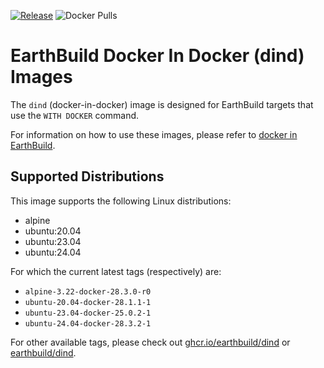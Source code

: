[![Release](https://github.com/earthbuild/dind/actions/workflows/release.yml/badge.svg)](https://github.com/earthbuild/dind/actions/workflows/release.yml) ![Docker Pulls](https://img.shields.io/docker/pulls/earthbuild/dind)

# EarthBuild Docker In Docker (dind) Images

The `dind` (docker-in-docker) image is designed for EarthBuild targets that use the `WITH DOCKER` command.

For information on how to use these images, please refer to [docker in EarthBuild](https://docs.earthly.dev/docs/guides/docker-in-earthly).

## Supported Distributions

This image supports the following Linux distributions:
* alpine
* ubuntu:20.04
* ubuntu:23.04
* ubuntu:24.04

For which the current latest tags (respectively) are:
* `alpine-3.22-docker-28.3.0-r0`
* `ubuntu-20.04-docker-28.1.1-1`
* `ubuntu-23.04-docker-25.0.2-1`
* `ubuntu-24.04-docker-28.3.2-1`

For other available tags, please check out [ghcr.io/earthbuild/dind](https://github.com/earthbuild/dind/pkgs/container/dind/versions?filters%5Bversion_type%5D=tagged) or [earthbuild/dind](https://hub.docker.com/r/earthbuild/dind/tags).

